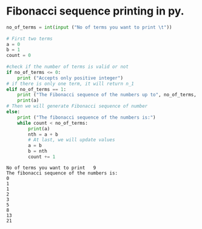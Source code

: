 # Fibonacci sequence printing in py.


```python
no_of_terms = int(input ("No of terms you want to print \t"))  
     
# First two terms  
a = 0  
b = 1  
count = 0  
      
#check if the number of terms is valid or not  
if no_of_terms <= 0:  
    print ("Accepts only positive integer")  
# if there is only one term, it will return n_1  
elif no_of_terms == 1:
    print ("The Fibonacci sequence of the numbers up to", no_of_terms, ": ")  
    print(a)  
# Then we will generate Fibonacci sequence of number  
else:  
    print ("The fibonacci sequence of the numbers is:")  
    while count < no_of_terms:  
        print(a)  
        nth = a + b  
        # At last, we will update values  
        a = b  
        b = nth  
        count += 1  
```

    No of terms you want to print 	9
    The fibonacci sequence of the numbers is:
    0
    1
    1
    2
    3
    5
    8
    13
    21
    


```python

```

